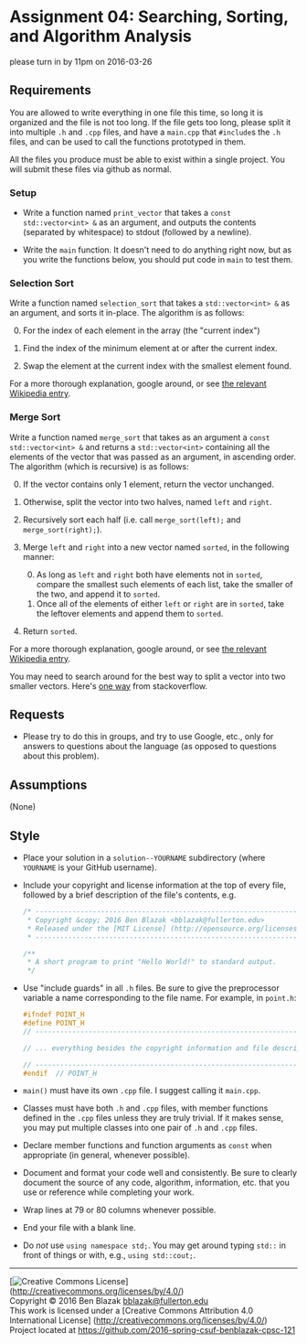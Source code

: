 # Assignment 04: Searching, Sorting, and Algorithm Analysis
please turn in by 11pm on 2016-03-26

## Requirements

You are allowed to write everything in one file this time, so long it is
organized and the file is not too long.  If the file gets too long, please
split it into multiple `.h` and `.cpp` files, and have a `main.cpp` that
`#include`s the `.h` files, and can be used to call the functions prototyped in
them.

All the files you produce must be able to exist within a single project.  You
will submit these files via github as normal.


### Setup

- Write a function named `print_vector` that takes a `const std::vector<int> &`
  as an argument, and outputs the contents (separated by whitespace) to stdout
  (followed by a newline).

- Write the `main` function.  It doesn't need to do anything right now, but as
  you write the functions below, you should put code in `main` to test them.

### Selection Sort

Write a function named `selection_sort` that takes a `std::vector<int> &` as an
argument, and sorts it in-place.  The algorithm is as follows:

0. For the index of each element in the array (the "current index")

  0. Find the index of the minimum element at or after the current index.
  0. Swap the element at the current index with the smallest element found.

For a more thorough explanation, google around, or see [the relevant Wikipedia
entry](https://en.wikipedia.org/wiki/Selection_sort).

### Merge Sort

Write a function named `merge_sort` that takes as an argument a `const
std::vector<int> &` and returns a `std::vector<int>` containing all the
elements of the vector that was passed as an argument, in ascending order.  The
algorithm (which is recursive) is as follows:

0. If the vector contains only 1 element, return the vector unchanged.
0. Otherwise, split the vector into two halves, named `left` and `right`.
0. Recursively sort each half (i.e. call `merge_sort(left);` and
   `merge_sort(right);`).
0. Merge `left` and `right` into a new vector named `sorted`, in the
   following manner:

    0. As long as `left` and `right` both have elements not in `sorted`,
       compare the smallest such elements of each list, take the
       smaller of the two, and append it to `sorted`.
    0. Once all of the elements of either `left` or `right` are in `sorted`,
       take the leftover elements and append them to `sorted`.

0. Return `sorted`.

For a more thorough explanation, google around, or see [the relevant
Wikipedia entry](https://en.wikipedia.org/wiki/Merge_sort).

You may need to search around for the best way to split a vector into two
smaller vectors.  Here's [one way](http://stackoverflow.com/a/9811343) from
stackoverflow.


## Requests

- Please try to do this in groups, and try to use Google, etc., only for
  answers to questions about the language (as opposed to questions about this
  problem).


## Assumptions

(None)


## Style

- Place your solution in a `solution--YOURNAME` subdirectory
  (where `YOURNAME` is your GitHub username).

- Include your copyright and license information at the top of every file,
  followed by a brief description of the file's contents, e.g.

  ```c++
  /* ----------------------------------------------------------------------------
   * Copyright &copy; 2016 Ben Blazak <bblazak@fullerton.edu>
   * Released under the [MIT License] (http://opensource.org/licenses/MIT)
   * ------------------------------------------------------------------------- */

  /**
   * A short program to print "Hello World!" to standard output.
   */
  ```

- Use "include guards" in all `.h` files.  Be sure to give the preprocessor
  variable a name corresponding to the file name.  For example, in `point.h`:

  ```c++
  #ifndef POINT_H
  #define POINT_H
  // ----------------------------------------------------------------------------

  // ... everything besides the copyright information and file description

  // ----------------------------------------------------------------------------
  #endif  // POINT_H
  ```

- `main()` must have its own `.cpp` file.  I suggest calling it `main.cpp`.
- Classes must have both `.h` and `.cpp` files, with member functions defined
  in the `.cpp` files unless they are truly trivial.  If it makes sense, you
  may put multiple classes into one pair of `.h` and `.cpp` files.

- Declare member functions and function arguments as `const` when appropriate
  (in general, whenever possible).

- Document and format your code well and consistently.  Be sure to clearly
  document the source of any code, algorithm, information, etc. that you use or
  reference while completing your work.
- Wrap lines at 79 or 80 columns whenever possible.
- End your file with a blank line.
- Do *not* use `using namespace std;`.  You may get around typing `std::` in
  front of things or with, e.g., `using std::cout;`.


-------------------------------------------------------------------------------
[![Creative Commons License](https://i.creativecommons.org/l/by/4.0/88x31.png)]
(http://creativecommons.org/licenses/by/4.0/)  
Copyright &copy; 2016 Ben Blazak <bblazak@fullerton.edu>  
This work is licensed under a [Creative Commons Attribution 4.0 International
License] (http://creativecommons.org/licenses/by/4.0/)  
Project located at <https://github.com/2016-spring-csuf-benblazak-cpsc-121>

